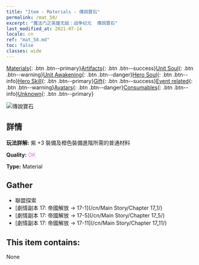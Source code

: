 ```yaml
---
title: "Item - Materials - 傳說寶石"
permalink: /mat_58/
excerpt: "魔法门之英雄无敌：战争纪元  傳說寶石"
last_modified_at: 2021-07-14
locale: cn
ref: "mat_58.md"
toc: false
classes: wide
---
```

 [Materials](/ItemsCN/){: .btn .btn--primary}[Artifacts](/ItemsCN/Artifacts/){: .btn .btn--success}[Unit Soul](/ItemsCN/UnitSoul/){: .btn .btn--warning}[Unit Awakening](/ItemsCN/UnitAwakening/){: .btn .btn--danger}[Hero Soul](/ItemsCN/HeroSoul/){: .btn .btn--info}[Hero Skill](/ItemsCN/HeroSkill/){: .btn .btn--primary}[Gift](/ItemsCN/Gift/){: .btn .btn--success}[Event related](/ItemsCN/Events/){: .btn .btn--warning}[Avatars](/ItemsCN/Avatars/){: .btn .btn--danger}[Consumables](/ItemsCN/Consumables/){: .btn .btn--info}[Unknown](/ItemsCN/Unknown/){: .btn .btn--primary}

 ![傳說寶石](/images/t/i_cailiao_baoshi2.png)

## 詳情
 **玩法詳解:** 紫 +3 裝備及橙色裝備進階所需的普通材料

 **Quality:** <span style="color: #DA70D6">OK</span>

 **Type:** Material

## Gather

*    聯盟探索 
*    [劇情副本 17: 帝國解放 -> 17-1](/cn/Main Story/Chapter 17_1/) 
*    [劇情副本 17: 帝國解放 -> 17-5](/cn/Main Story/Chapter 17_5/) 
*    [劇情副本 17: 帝國解放 -> 17-11](/cn/Main Story/Chapter 17_11/) 

## This item contains:

  None

